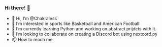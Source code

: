 ### Hi there! 👋

- 👋 Hi, I’m @Chakraless
- 👀 I’m interested in sports like Basketball and American Football
- 🌱 I’m currently learning Python and working on abstract prijdcts with it.
- 💞️ I’m looking to collaborate on creating a Discord bot using nextcord.py
- 📫 How to reach me

<!---
Chakraless/Chakraless is a ✨ special ✨ repository because its `README.md` (this file) appears on your GitHub profile.
You can click the Preview link to take a look at your changes.
--->
